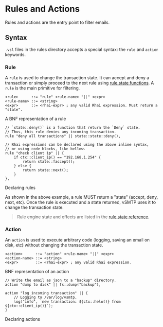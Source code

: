 # Rules and Actions

Rules and actions are the entry point to filter emails.

## Syntax

`.vsl` files in the rules directory accepts a special syntax: the `rule` and `action` keywords.

### Rule

A `rule` is used to change the transaction state. It can accept and deny a transaction or simply proceed to the next rule using [rule state functions](./../ref/vSL/api/fn::global::rule_state.md). A `rule` is the main primitive for filtering.

```bnf
<rule>      ::= "rule" <rule-name> "||" <expr>
<rule-name> ::= <string>
<expr>      ::= <rhai-expr> ; any valid Rhai expression. Must return a "state".
```
<p class="ann"> A BNF representation of a rule </p>

```rust,ignore
// `state::deny()` is a function that return the `Deny` state.
// Thus, this rule denies any incoming transaction.
rule "deny all transactions" || state::state::deny(),

// Rhai expressions can be declared using the above inline syntax,
// or using code blocks, like bellow.
rule "check client ip" || {
    if ctx::client_ip() == "192.168.1.254" {
        return state::faccept();
    } else {
        return state::next();
    }
},
```
<p class="ann"> Declaring rules </p>

As shown in the above example, a rule MUST return a "state" (accept, deny, next, etc). Once the rule is executed and a state returned, vSMTP uses it to change the transaction state.

> Rule engine state and effects are listed in the [rule state reference](../ref/vSL/api/fn::global::rule_state.md).

### Action

An `action` is used to execute arbitrary code (logging, saving an email on disk, etc) without changing the transaction state.

```bnf
<action>      ::= "action" <rule-name> "||" <expr>
<action-name> ::= <string>
<expr>        ::= <rhai-expr> ; any valid Rhai expression.
```
<p class="ann"> BNF representation of an action </p>


```rust,ignore
// Write the email as json to a "backup" directory.
action "dump to disk" || fs::dump("backup"),

action "log incoming transaction" || {
    // Logging to /var/log/vsmtp.
    log("info", `new transaction: ${ctx::helo()} from ${ctx::client_ip()}`);
}
```
<p class="ann"> Declaring actions </p>
